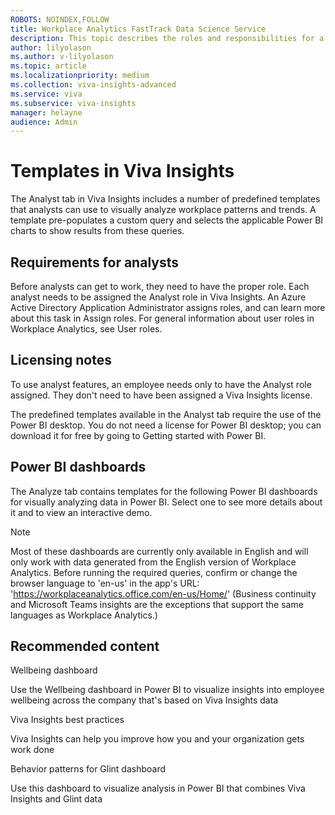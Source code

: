 ```yaml
---
ROBOTS: NOINDEX,FOLLOW
title: Workplace Analytics FastTrack Data Science Service
description: This topic describes the roles and responsibilities for a Workplace Analytics data science service project. 
author: lilyolason
ms.author: v-lilyolason
ms.topic: article
ms.localizationpriority: medium
ms.collection: viva-insights-advanced
ms.service: viva 
ms.subservice: viva-insights
manager: helayne
audience: Admin
---
```


<!--- replacing "Query designer" with "Analyst tab" --->

# Templates in Viva Insights

The Analyst tab in Viva Insights includes a number of predefined templates that analysts can use to visually analyze workplace patterns and trends. A template pre-populates a custom query and selects the applicable Power BI charts to show results from these queries.

<!--- "Analyst tab in Viva Insights" -- is this correct terminology? --->

<!--- Leaving out links for now --->

## Requirements for analysts

Before analysts can get to work, they need to have the proper role. Each analyst needs to be assigned the Analyst role in Viva Insights. An Azure Active Directory Application Administrator assigns roles, and can learn more about this task in Assign roles. For general information about user roles in Workplace Analytics, see User roles.

<!--- Is it still called "Azure Active Directory Application Administrator"? --->

<!--- Capitalizing "Analyst" -- correct? --->

## Licensing notes

To use analyst features, an employee needs only to have the Analyst role assigned. They don't need to have been assigned a Viva Insights license.

<!--- "an employee needs only to have the Analyst role assigned" -- "employee"? Also, this had "Workplace Analytics license." Are we using "Viva Insights license"?--->

The predefined templates available in the Analyst tab require the use of the Power BI desktop. You do not need a license for Power BI desktop; you can download it for free by going to Getting started with Power BI.

<!--- "They don't need to have been assigned a Workplace Analytics license." --->

## Power BI dashboards

The Analyze tab contains templates for the following Power BI dashboards for visually analyzing data in Power BI. Select one to see more details about it and to view an interactive demo.

>[!Note]
>Most of these dashboards are currently only available in English and will only work with data generated from the English version of Workplace Analytics. Before running the required queries, confirm or change the browser language to 'en-us' in the app's URL: 'https://workplaceanalytics.office.com/en-us/Home/' (Business continuity and Microsoft Teams insights are the exceptions that support the same languages as Workplace Analytics.)

<!--- Need to insert future demos here --->

## Recommended content

Wellbeing dashboard

Use the Wellbeing dashboard in Power BI to visualize insights into employee wellbeing across the company that's based on Viva Insights data

Viva Insights best practices

Viva Insights can help you improve how you and your organization gets work done

Behavior patterns for Glint dashboard

Use this dashboard to visualize analysis in Power BI that combines Viva Insights and Glint data
